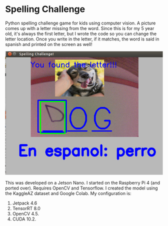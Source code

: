 # Spelling Challenge
Python spelling challenge game for kids using computer vision.  A picture comes up with a letter missing from the word.  Since this is for my 5 year old, it's always the first letter, but I wrote the code so you can change the letter location.  Once you write in the letter, if it matches, the word is said in spanish and printed on the screen as well!

![alt text](https://github.com/jlutzwpi/spellingChallenge/blob/main/screenshots.png?raw=true)

This was developed on a Jetson Nano. I started on the Raspberry Pi 4 (and ported over).
Requires OpenCV and Tensorflow.  I created the model using the KaggleAZ dataset and Google Colab.
My configuration is: 
1. Jetpack 4.6 
2. TensorRT 8.0
3. OpenCV 4.5.
4. CUDA 10.2.


